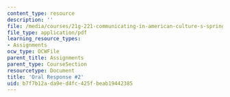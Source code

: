 ```yaml
---
content_type: resource
description: ''
file: /media/courses/21g-221-communicating-in-american-culture-s-spring-2019/b7f7b12ada9ed4fc425fbeab19442385_MIT21G_221S19_oral2.pdf
file_type: application/pdf
learning_resource_types:
- Assignments
ocw_type: OCWFile
parent_title: Assignments
parent_type: CourseSection
resourcetype: Document
title: 'Oral Response #2'
uid: b7f7b12a-da9e-d4fc-425f-beab19442385
---
```

